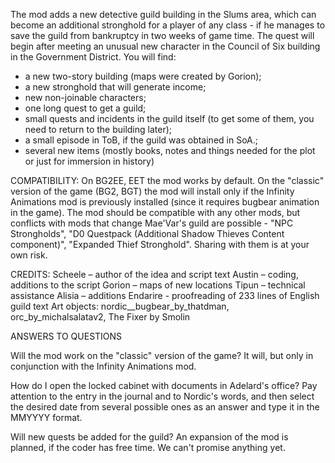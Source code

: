 The mod adds a new detective guild building in the Slums area, which can become an additional stronghold for a player of any class - if he manages to save the guild from bankruptcy in two weeks of game time.
The quest will begin after meeting an unusual new character in the Council of Six building in the Government District.
You will find:
- a new two-story building (maps were created by Gorion);
- a new stronghold that will generate income;
- new non-joinable characters;
- one long quest to get a guild;
- small quests and incidents in the guild itself (to get some of them, you need to return to the building later);
- a small episode in ToB, if the guild was obtained in SoA.;
- several new items (mostly books, notes and things needed for the plot or just for immersion in history)

COMPATIBILITY:
On BG2EE, EET the mod works by default. On the "classic" version of the game (BG2, BGT) the mod will install only if the Infinity Animations mod is previously installed (since it requires bugbear animation in the game).
The mod should be compatible with any other mods, but conflicts with mods that change Mae'Var's guild are possible - "NPC Strongholds", "D0 Questpack (Additional Shadow Thieves Content component)", "Expanded Thief Stronghold". Sharing with them is at your own risk.

CREDITS:
Scheele – author of the idea and script text
Austin – coding, additions to the script
Gorion – maps of new locations
Tipun – technical assistance
Alisia – additions
Endarire - proofreading of 233 lines of English guild text
Art objects:
nordic__bugbear_by_thatdman,
orc_by_michalsalatav2,
The Fixer by Smolin

ANSWERS TO QUESTIONS

Will the mod work on the "classic" version of the game?
It will, but only in conjunction with the Infinity Animations mod.

How do I open the locked cabinet with documents in Adelard's office?
Pay attention to the entry in the journal and to Nordic's words, and then select the desired date from several possible ones as an answer and type it in the MMYYYY format.

Will new quests be added for the guild?
An expansion of the mod is planned, if the coder has free time. We can't promise anything yet.
